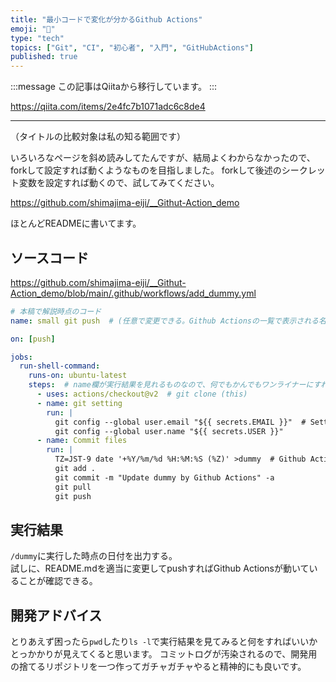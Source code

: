 ```yaml
---
title: "最小コードで変化が分かるGithub Actions"
emoji: "📝"
type: "tech"
topics: ["Git", "CI", "初心者", "入門", "GitHubActions"]
published: true
---
```


:::message
この記事はQiitaから移行しています。
:::

https://qiita.com/items/2e4fc7b1071adc6c8de4

---

（タイトルの比較対象は私の知る範囲です）

いろいろなページを斜め読みしてたんですが、結局よくわからなかったので、forkして設定すれば動くようなものを目指しました。
forkして後述のシークレット変数を設定すれば動くので、試してみてください。

https://github.com/shimajima-eiji/__Githut-Action_demo

ほとんどREADMEに書いてます。

## ソースコード
https://github.com/shimajima-eiji/__Githut-Action_demo/blob/main/.github/workflows/add_dummy.yml

``` /.github/workflows/add_dummy.yml
# 本稿で解説時点のコード
name: small git push  # (任意で変更できる。Github Actionsの一覧で表示される名称)

on: [push]

jobs:
  run-shell-command:
    runs-on: ubuntu-latest
    steps:  # name欄が実行結果を見れるものなので、何でもかんでもワンライナーにすれば良いというわけでもなさそう
      - uses: actions/checkout@v2  # git clone (this)
      - name: git setting
        run: |
          git config --global user.email "${{ secrets.EMAIL }}"  # Settings->Secretsで追加
          git config --global user.name "${{ secrets.USER }}"
      - name: Commit files
        run: |
          TZ=JST-9 date '+%Y/%m/%d %H:%M:%S (%Z)' >dummy  # Github ActionsのタイムゾーンがUTCなので、これをJSTに変更
          git add .
          git commit -m "Update dummy by Github Actions" -a
          git pull
          git push
```

## 実行結果
`/dummy`に実行した時点の日付を出力する。  
試しに、README.mdを適当に変更してpushすればGithub Actionsが動いていることが確認できる。

## 開発アドバイス
とりあえず困ったら`pwd`したり`ls -l`で実行結果を見てみると何をすればいいかとっかかりが見えてくると思います。
コミットログが汚染されるので、開発用の捨てるリポジトリを一つ作ってガチャガチャやると精神的にも良いです。

